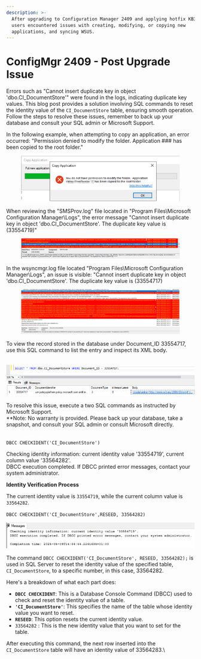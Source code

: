 ```yaml
---
description: >-
  After upgrading to Configuration Manager 2409 and applying hotfix KB30385346,
  users encountered issues with creating, modifying, or copying new
  applications, and syncing WSUS.
---
```


# ConfigMgr 2409 - Post Upgrade Issue

Errors such as "Cannot insert duplicate key in object 'dbo.CI\_DocumentStore'" were found in the logs, indicating duplicate key values. This blog post provides a solution involving SQL commands to reset the identity value of the `CI_DocumentStore` table, ensuring smooth operation. Follow the steps to resolve these issues, remember to back up your database and consult your SQL admin or Microsoft Support.

In the following example, when attempting to copy an application, an error occurred: "Permission denied to modify the folder. Application ### has been copied to the root folder."

<figure><img src="../.gitbook/assets/image (8).png" alt=""><figcaption></figcaption></figure>



When reviewing the "SMSProv.log" file located in "Program Files\Microsoft Configuration Manager\Logs", the error message "Cannot insert duplicate key in object 'dbo.CI\_DocumentStore'. The duplicate key value is (33554719)"

<figure><img src="../.gitbook/assets/image (11).png" alt=""><figcaption></figcaption></figure>

In the wsyncmgr.log file located "Program Files\Microsoft Configuration Manager\Logs", an issue is visible: "Cannot insert duplicate key in object 'dbo.CI\_DocumentStore'. The duplicate key value is (33554717)

<figure><img src="../.gitbook/assets/image.png" alt=""><figcaption></figcaption></figure>

To view the record stored in the database under Document\_ID 33554717, use this SQL command to list the entry and inspect its XML body.

\
![](<../.gitbook/assets/image (13).png>)

To resolve this issue, execute a two SQL commands as instructed by Microsoft Support.\
\*\*Note: No warranty is provided. Please back up your database, take a snapshot, and consult your SQL admin or consult Microsoft directly.

\
`DBCC CHECKIDENT('CI_DocumentStore')`

Checking identity information: current identity value '33554719', current column value '33564282'.
\
DBCC execution completed. If DBCC printed error messages, contact your system administrator.

**Identity Verification Process**

The current identity value is `33554719`, while the current column value is `33564282`.

`DBCC CHECKIDENT('CI_DocumentStore',RESEED, 33564282)`

![](<../.gitbook/assets/image (16).png>)



The command `DBCC CHECKIDENT('CI_DocumentStore', RESEED, 33564282);` is used in SQL Server to reset the identity value of the specified table, `CI_DocumentStore`, to a specific number, in this case, 33564282.

Here's a breakdown of what each part does:

* **`DBCC CHECKIDENT`**: This is a Database Console Command (DBCC) used to check and reset the identity value of a table.
* **`'CI_DocumentStore'`**: This specifies the name of the table whose identity value you want to reset.
* **`RESEED`**: This option resets the current identity value.
* `33564282` : This is the new identity value that you want to set for the table.

After executing this command, the next row inserted into the `CI_DocumentStore` table will have an identity value of 33564283.\
